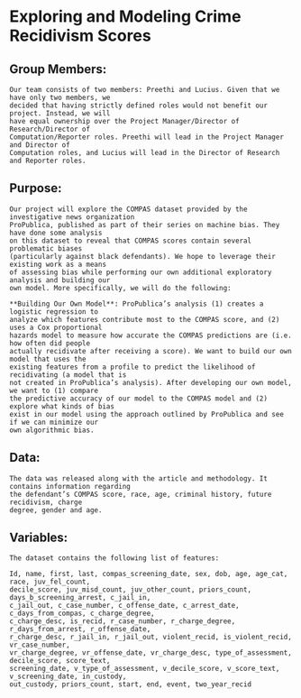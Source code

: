 # Exploring and Modeling Crime Recidivism Scores

## Group Members:
	Our team consists of two members: Preethi and Lucius. Given that we have only two members, we 
	decided that having strictly defined roles would not benefit our project. Instead, we will 
	have equal ownership over the Project Manager/Director of Research/Director of 
	Computation/Reporter roles. Preethi will lead in the Project Manager and Director of 
	Computation roles, and Lucius will lead in the Director of Research and Reporter roles. 

## Purpose:
	Our project will explore the COMPAS dataset provided by the investigative news organization 
	ProPublica, published as part of their series on machine bias. They have done some analysis 
	on this dataset to reveal that COMPAS scores contain several problematic biases 
	(particularly against black defendants). We hope to leverage their existing work as a means 
	of assessing bias while performing our own additional exploratory analysis and building our 
	own model. More specifically, we will do the following:
	
	**Building Our Own Model**: ProPublica’s analysis (1) creates a logistic regression to 
	analyze which features contribute most to the COMPAS score, and (2) uses a Cox proportional 
	hazards model to measure how accurate the COMPAS predictions are (i.e. how often did people 
	actually recidivate after receiving a score). We want to build our own model that uses the 
	existing features from a profile to predict the likelihood of recidivating (a model that is 
	not created in ProPublica’s analysis). After developing our own model, we want to (1) compare 
	the predictive accuracy of our model to the COMPAS model and (2) explore what kinds of bias 
	exist in our model using the approach outlined by ProPublica and see if we can minimize our 
	own algorithmic bias.


## Data:
	The data was released along with the article and methodology. It contains information regarding 
	the defendant’s COMPAS score, race, age, criminal history, future recidivism, charge 
	degree, gender and age.

## Variables:
	The dataset contains the following list of features:
	
	Id, name, first, last, compas_screening_date, sex, dob, age, age_cat, race, juv_fel_count, 
	decile_score, juv_misd_count, juv_other_count, priors_count, days_b_screening_arrest, c_jail_in, 
	c_jail_out, c_case_number, c_offense_date, c_arrest_date, c_days_from_compas, c_charge_degree, 
	c_charge_desc, is_recid, r_case_number, r_charge_degree, r_days_from_arrest, r_offense_date, 
	r_charge_desc, r_jail_in, r_jail_out, violent_recid, is_violent_recid, vr_case_number, 
	vr_charge_degree, vr_offense_date, vr_charge_desc, type_of_assessment, decile_score, score_text, 
	screening_date, v_type_of_assessment, v_decile_score, v_score_text, v_screening_date, in_custody, 
	out_custody, priors_count, start, end, event, two_year_recid

